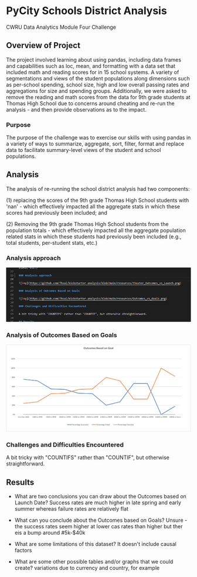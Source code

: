 # PyCity Schools District Analysis

CWRU Data Analytics Module Four Challenge


## Overview of Project

The project involved learning about using pandas, including data frames and capabilities such as loc, mean, and formatting with a  data set that included math and reading scores for in 15 school systems.  A variety of segmentations and views of the student populations along dimensions such as per-school spending, school size, high and low overall passing rates and aggregations for size and spending groups.   Additionally, we were asked to remove the reading and math scores from the data for 9th grade students at Thomas High School due to concerns around cheating and re-run the analysis - and then provide observations as to the impact. 


### Purpose

The purpose of the challenge was to exercise our skills with using pandas in a variety of ways to summarize, aggregate, sort, filter, format and replace data to facilitate summary-level views of the student and school populations.  

## Analysis 

The analysis of re-running the school district analysis had two components:

(1) replacing the scores of the 9th grade Thomas High School students with 'nan' - which effectively impacted all the aggregate stats in which these scores had previously been included;  and

(2) Removing the 9th grade Thomas High School students from the population totals - which effectively impacted all the aggregate population related stats in which these students had previously been included (e.g., total students, per-student stats, etc.)

### Analysis approach 

![img](https://github.com/fhsal/PyCity_Schools/blob/main/resources/screen1.png)

### Analysis of Outcomes Based on Goals

![img](https://github.com/fhsal/kickstarter-analysis/blob/main/resources/Outcomes_vs_Goals.png)

### Challenges and Difficulties Encountered

A bit tricky with "COUNTIFS" rather than "COUNTIF", but otherwise straightforward. 

## Results

- What are two conclusions you can draw about the Outcomes based on Launch Date?   Success rates are much higher in late spring and early summer whereas failure rates are relatively flat 

- What can you conclude about the Outcomes based on Goals?  Unsure - the success rates seem higher at lower cas rates than higher but ther eis a bump around #5k-$40k

- What are some limitations of this dataset?  It doesn't include causal factors 

- What are some other possible tables and/or graphs that we could create?  variations due to currency and country, for example 